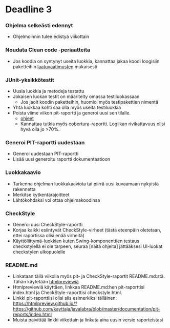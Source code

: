 ﻿# Deadline 3

### Ohjelma selkeästi edennyt

* Ohjelmoinnin tulee edistyä viikottain

### Noudata Clean code -periaatteita

* Jos koodia on syntynyt useita luokkia, kannattaa jakaa koodi loogisiin paketteihin [laatuvaatimusten](Koodin-laatuvaatimukset.md) mukaisesti

### JUnit-yksikkötestit

* Uusia luokkia ja metodeja testattu
* Jokaisen luokan testit on määritelty omassa testiluokassaan
  * Jos jaoit koodin paketteihin, huomioi myös testipakettien nimentä
* Yhtä luokkaa kohti saa olla myös useita testiluokkia
* Poista viime viikon pit-raportti ja generoi uusi sen tilalle.
  * [ohjeet](Maven-ja-PIT.md#raportit)
  * Kannattaa tutkia myös cobertura-raportti. Logiikan rivikattavuus olisi hyvä olla jo >70%.

### Generoi PIT-raportti uudestaan
* Generoi uudestaan PIT-raportti
* Lisää uusi generoitu raportti dokumentaatioon

### Luokkakaavio
* Tarkenna ohjelman luokkakaaviota tai piirrä uusi kuvaamaan nykyistä rakennetta
* Merkitse kytkentärajoitteet
* Lähtökohdaksi voi ottaa ohjelmakoodinsa

### CheckStyle 
* Generoi uusi CheckStyle-raportti
* Korjaa kaikki esiintyvät CheckStyle-virheet (tästä eteenpäin oletetaan, ettei raportissa olisi enää virheitä)
* Käyttöliittymä-luokkien kuten Swing-komponenttien testaus checkstylellä ei ole tarpeen, seuraa [näitä ohjeita] jättääksesi UI-luokat checkstylen ulkopuolelle

### README.md
* Linkataan tällä viikolla myös pit- ja CheckStyle-raportit README.md:stä. Tähän käytetään [htmlpreviewiä](https://htmlpreview.github.io/)
* Htmlpreviewiä käyttäen, linkkaa README.md:hen pit-raporttisi index.html ja CheckStyle-raporttisi checkstyle.html. 
* Linkki pit-raporttiisi olisi siis esimerkiksi tälläinen: https://htmlpreview.github.io/?https://github.com/kayttaja/javalabra/blob/master/documentation/pit-reports/index.html
* Muista päivittää linkki viikottain ja linkata aina uusin versio raporteistasi
